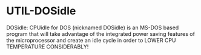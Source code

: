 # UTIL-DOSidle
DOSidle: CPUidle for DOS (nicknamed DOSidle) is an MS-DOS based program that will take advantage of the integrated power saving features of the microprocessor and create an idle cycle in order to LOWER CPU TEMPERATURE CONSIDERABLY!
